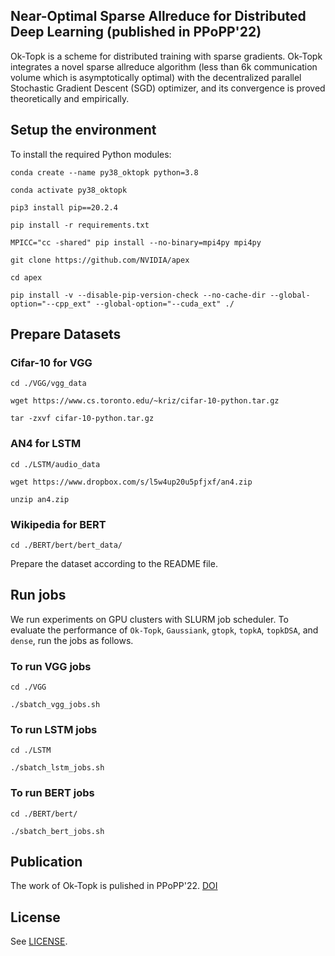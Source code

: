 ## Near-Optimal Sparse Allreduce for Distributed Deep Learning (published in PPoPP'22)
Ok-Topk is a scheme for distributed training with sparse gradients. Ok-Topk integrates a novel sparse allreduce algorithm (less than 6k communication volume which is asymptotically optimal) with the decentralized parallel Stochastic Gradient Descent (SGD) optimizer, and its convergence is proved theoretically and empirically.

## Setup the environment
To install the required Python modules: 

`conda create --name py38_oktopk python=3.8`

`conda activate py38_oktopk`

`pip3 install pip==20.2.4`

`pip install -r requirements.txt`

`MPICC="cc -shared" pip install --no-binary=mpi4py mpi4py`

`git clone https://github.com/NVIDIA/apex`

`cd apex`

`pip install -v --disable-pip-version-check --no-cache-dir --global-option="--cpp_ext" --global-option="--cuda_ext" ./`

## Prepare Datasets

### Cifar-10 for VGG
`cd ./VGG/vgg_data`

`wget https://www.cs.toronto.edu/~kriz/cifar-10-python.tar.gz`

`tar -zxvf cifar-10-python.tar.gz`

### AN4 for LSTM
`cd ./LSTM/audio_data`

`wget https://www.dropbox.com/s/l5w4up20u5pfjxf/an4.zip`

`unzip an4.zip`

### Wikipedia for BERT
`cd ./BERT/bert/bert_data/`

Prepare the dataset according to the README file.

## Run jobs
We run experiments on GPU clusters with SLURM job scheduler.
To evaluate the performance of `Ok-Topk`, `Gaussiank`, `gtopk`, `topkA`, `topkDSA`, and `dense`, run the jobs as follows.

### To run VGG jobs
`cd ./VGG`

`./sbatch_vgg_jobs.sh`

### To run LSTM jobs
`cd ./LSTM`

`./sbatch_lstm_jobs.sh`

### To run BERT jobs
`cd ./BERT/bert/`

`./sbatch_bert_jobs.sh`

## Publication

The work of Ok-Topk is pulished in PPoPP'22. [DOI](https://doi.org/10.1145/3503221.3508399)

## License

See [LICENSE](LICENSE).
